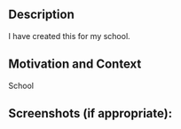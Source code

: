 <!--- Provide a general summary of your changes in the Title above -->

## Description
I have created this for my school.

## Motivation and Context
School


## Screenshots (if appropriate):
